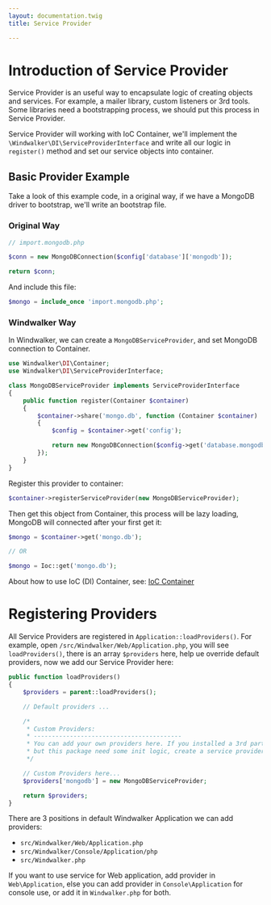 ```yaml
---
layout: documentation.twig
title: Service Provider

---
```


# Introduction of Service Provider

Service Provider is an useful way to encapsulate logic of creating objects and services. For example, a mailer library, 
custom listeners or 3rd tools. Some libraries need a bootstrapping process, we should put this process in Service Provider.

Service Provider will working with IoC Container, we'll implement the `\Windwalker\DI\ServiceProviderInterface` 
and write all our logic in `register()` method and set our service objects into container.
 
## Basic Provider Example

Take a look of this example code, in a original way, if we have a MongoDB driver to bootstrap, we'll write an bootstrap file.

### Original Way

``` php
// import.mongodb.php

$conn = new MongoDBConnection($config['database']['mongodb']);

return $conn;
```

And include this file:

``` php
$mongo = include_once 'import.mongodb.php';
```

### Windwalker Way

In Windwalker, we can create a `MongoDBServiceProvider`, and set MongoDB connection to Container.

``` php
use Windwalker\DI\Container;
use Windwalker\DI\ServiceProviderInterface;

class MongoDBServiceProvider implements ServiceProviderInterface
{
    public function register(Container $container)
    {
        $container->share('mongo.db', function (Container $container)
        {
            $config = $container->get('config');

            return new MongoDBConnection($config->get('database.mongodb'));
        });
    }
}

```

Register this provider to container:

``` php
$container->registerServiceProvider(new MongoDBServiceProvider);
```

Then get this object from Container, this process will be lazy loading, MongoDB will connected after your first get it:

``` php
$mongo = $container->get('mongo.db');

// OR

$mongo = Ioc::get('mongo.db');
```

About how to use IoC (DI) Container, see: [IoC Container](ioc-container.html)

# Registering Providers

All Service Providers are registered in `Application::loadProviders()`. For example, open `/src/Windwalker/Web/Application.php`, 
you will see `loadProviders()`, there is an array `$providers` here, help ue override default providers, now we add our Service Provider here:

``` php
public function loadProviders()
{
    $providers = parent::loadProviders();

    // Default providers ...

    /*
     * Custom Providers:
     * -----------------------------------------
     * You can add your own providers here. If you installed a 3rd party packages from composer,
     * but this package need some init logic, create a service provider to do this and register it here.
     */

    // Custom Providers here...
    $providers['mongodb'] = new MongoDBServiceProvider;

    return $providers;
}
```

There are 3 positions in default Windwalker Application we can add providers:

- `src/Windwalker/Web/Application.php`
- `src/Windwalker/Console/Application/php`
- `src/Windwalker.php`

If you want to use service for Web application, add provider in `Web\Application`, else you can add provider in `Console\Application`
for console use, or add it in `Windwalker.php` for both.

